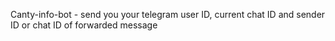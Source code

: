 Canty-info-bot - send you your telegram user ID, current chat ID and sender ID or chat ID of forwarded message
